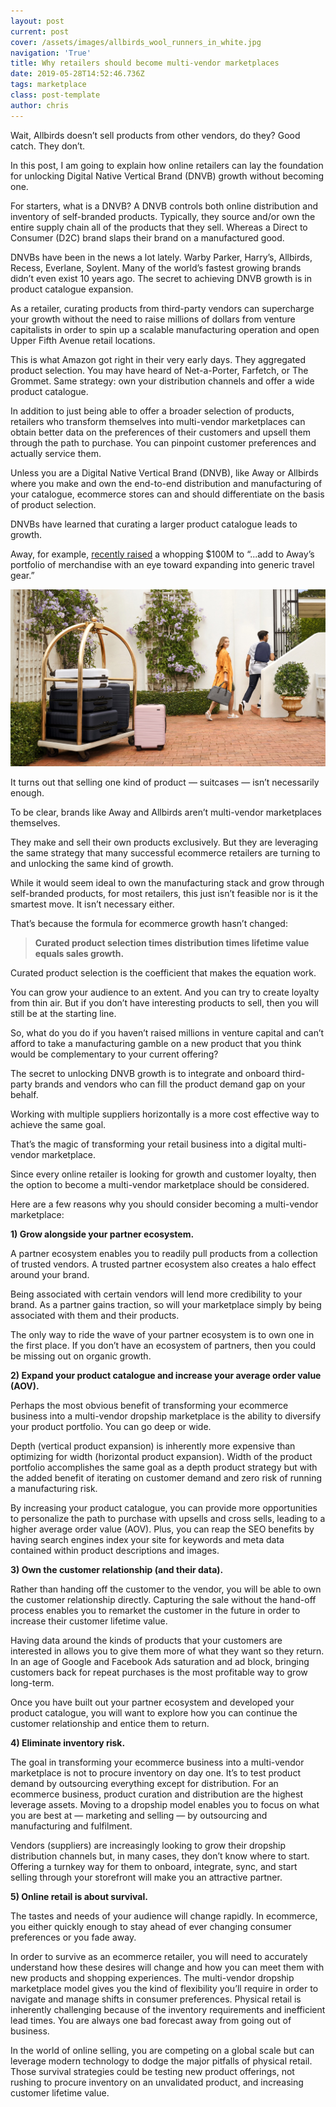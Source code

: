 ```yaml
---
layout: post
current: post
cover: /assets/images/allbirds_wool_runners_in_white.jpg
navigation: 'True'
title: Why retailers should become multi-vendor marketplaces
date: 2019-05-28T14:52:46.736Z
tags: marketplace
class: post-template
author: chris
---
```

Wait, Allbirds doesn’t sell products from other vendors, do they? Good catch. They don’t. 

In this post, I am going to explain how online retailers can lay the foundation for unlocking Digital Native Vertical Brand (DNVB) growth without becoming one. 

For starters, what is a DNVB? A DNVB controls both online distribution and inventory of self-branded products. Typically, they source and/or own the entire supply chain all of the products that they sell. Whereas a Direct to Consumer (D2C) brand slaps their brand on a manufactured good. 

DNVBs have been in the news a lot lately. Warby Parker, Harry’s, Allbirds, Recess, Everlane, Soylent. Many of the world’s fastest growing brands didn’t even exist 10 years ago. The secret to achieving DNVB growth is in product catalogue expansion. 

As a retailer, curating products from third-party vendors can supercharge your growth without the need to raise millions of dollars from venture capitalists in order to spin up a scalable manufacturing operation and open Upper Fifth Avenue retail locations.

This is what Amazon got right in their very early days. They aggregated product selection. You may have heard of Net-a-Porter, Farfetch, or The Grommet. Same strategy: own your distribution channels and offer a wide product catalogue. 

In addition to just being able to offer a broader selection of products, retailers who transform themselves into multi-vendor marketplaces can obtain better data on the preferences of their customers and upsell them through the path to purchase. You can pinpoint customer preferences and actually service them.

Unless you are a Digital Native Vertical Brand (DNVB), like Away or Allbirds where you make and own the end-to-end distribution and manufacturing of your catalogue, ecommerce stores can and should differentiate on the basis of product selection. 

DNVBs have learned that curating a larger product catalogue leads to growth.

Away, for example, [recently raised](https://techcrunch.com/2019/05/14/away-packs-on-100m/) a whopping $100M to “...add to Away’s portfolio of merchandise with an eye toward expanding into generic travel gear.” 

![Photo Credit: Away](/assets/images/credit-to-away-1.jpg)

It turns out that selling one kind of product — suitcases — isn’t necessarily enough. 

To be clear, brands like Away and Allbirds aren’t multi-vendor marketplaces themselves. 

They make and sell their own products exclusively. But they are leveraging the same strategy that many successful ecommerce retailers are turning to and unlocking the same kind of growth.

While it would seem ideal to own the manufacturing stack and grow through self-branded products, for most retailers, this just isn’t feasible nor is it the smartest move. It isn’t necessary either. 

That’s because the formula for ecommerce growth hasn’t changed: 

> **Curated product selection times distribution times lifetime value equals sales growth.**
>
>  

Curated product selection is the coefficient that makes the equation work. 

You can grow your audience to an extent. And you can try to create loyalty from thin air. But if you don’t have interesting products to sell, then you will still be at the starting line.

So, what do you do if you haven’t raised millions in venture capital and can’t afford to take a manufacturing gamble on a new product that you think would be complementary to your current offering? 

The secret to unlocking DNVB growth is to integrate and onboard third-party brands and vendors who can fill the product demand gap on your behalf. 

Working with multiple suppliers horizontally is a more cost effective way to achieve the same goal. 

That’s the magic of transforming your retail business into a digital multi-vendor marketplace. 

Since every online retailer is looking for growth and customer loyalty, then the option to become a multi-vendor marketplace should be considered. 

Here are a few reasons why you should consider becoming a multi-vendor marketplace: 



**1) Grow alongside your partner ecosystem.**

A partner ecosystem enables you to readily pull products from a collection of trusted vendors. A trusted partner ecosystem also creates a halo effect around your brand. 

Being associated with certain vendors will lend more credibility to your brand. As a partner gains traction, so will your marketplace simply by being associated with them and their products. 

The only way to ride the wave of your partner ecosystem is to own one in the first place. If you don’t have an ecosystem of partners, then you could be missing out on organic growth. 



**2) Expand your product catalogue and increase your average order value (AOV).**

Perhaps the most obvious benefit of transforming your ecommerce business into a multi-vendor dropship marketplace is the ability to diversify your product portfolio. You can go deep or wide. 

Depth (vertical product expansion) is inherently more expensive than optimizing for width (horizontal product expansion). Width of the product portfolio accomplishes the same goal as a depth product strategy but with the added benefit of iterating on customer demand and zero risk of running a manufacturing risk. 

By increasing your product catalogue, you can provide more opportunities to personalize the path to purchase with upsells and cross sells, leading to a higher average order value (AOV). Plus, you can reap the SEO benefits by having search engines index your site for keywords and meta data contained within product descriptions and images. 



**3) Own the customer relationship (and their data).**

Rather than handing off the customer to the vendor, you will be able to own the customer relationship directly. Capturing the sale without the hand-off process enables you to remarket the customer in the future in order to increase their customer lifetime value. 

Having data around the kinds of products that your customers are interested in allows you to give them more of what they want so they return. In an age of Google and Facebook Ads saturation and ad block, bringing customers back for repeat purchases is the most profitable way to grow long-term. 

Once you have built out your partner ecosystem and developed your product catalogue, you will want to explore how you can continue the customer relationship and entice them to return. 



**4) Eliminate inventory risk.**

The goal in transforming your ecommerce business into a multi-vendor marketplace is not to procure inventory on day one. It’s to test product demand by outsourcing everything except for distribution. For an ecommerce business, product curation and distribution are the highest leverage assets. Moving to a dropship model enables you to focus on what you are best at — marketing and selling — by outsourcing and manufacturing and fulfilment.

Vendors (suppliers) are increasingly looking to grow their dropship distribution channels but, in many cases, they don’t know where to start. Offering a turnkey way for them to onboard, integrate, sync, and start selling through your storefront will make you an attractive partner. 



**5) Online retail is about survival.** 

The tastes and needs of your audience will change rapidly. In ecommerce, you either quickly enough to stay ahead of ever changing consumer preferences or you fade away. 

In order to survive as an ecommerce retailer, you will need to accurately understand how these desires will change and how you can meet them with new products and shopping experiences.  The multi-vendor dropship marketplace model gives you the kind of flexibility you’ll require in order to navigate and manage shifts in consumer preferences. Physical retail is inherently challenging because of the inventory requirements and inefficient lead times. You are always one bad forecast away from going out of business. 

In the world of online selling, you are competing on a global scale but can leverage modern technology to dodge the major pitfalls of physical retail. Those survival strategies could be testing new product offerings, not rushing to procure inventory on an unvalidated product, and increasing customer lifetime value.
